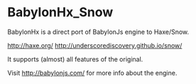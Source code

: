 BabylonHx_Snow
==============

BabylonHx is a direct port of BabylonJs engine to Haxe/Snow.

http://haxe.org/
http://underscorediscovery.github.io/snow/


It supports (almost) all features of the original.

Visit http://babylonjs.com/ for more info about the engine.
